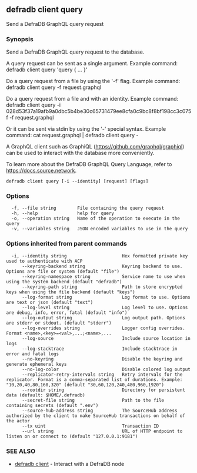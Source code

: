 ## defradb client query

Send a DefraDB GraphQL query request

### Synopsis

Send a DefraDB GraphQL query request to the database.

A query request can be sent as a single argument. Example command:
  defradb client query 'query { ... }'

Do a query request from a file by using the '-f' flag. Example command:
  defradb client query -f request.graphql

Do a query request from a file and with an identity. Example command:
  defradb client query -i 028d53f37a19afb9a0dbc5b4be30c65731479ee8cfa0c9bc8f8bf198cc3c075f -f request.graphql

Or it can be sent via stdin by using the '-' special syntax. Example command:
  cat request.graphql | defradb client query -

A GraphQL client such as GraphiQL (https://github.com/graphql/graphiql) can be used to interact
with the database more conveniently.

To learn more about the DefraDB GraphQL Query Language, refer to https://docs.source.network.

```
defradb client query [-i --identity] [request] [flags]
```

### Options

```
  -f, --file string        File containing the query request
  -h, --help               help for query
  -o, --operation string   Name of the operation to execute in the query
  -v, --variables string   JSON encoded variables to use in the query
```

### Options inherited from parent commands

```
  -i, --identity string                     Hex formatted private key used to authenticate with ACP
      --keyring-backend string              Keyring backend to use. Options are file or system (default "file")
      --keyring-namespace string            Service name to use when using the system backend (default "defradb")
      --keyring-path string                 Path to store encrypted keys when using the file backend (default "keys")
      --log-format string                   Log format to use. Options are text or json (default "text")
      --log-level string                    Log level to use. Options are debug, info, error, fatal (default "info")
      --log-output string                   Log output path. Options are stderr or stdout. (default "stderr")
      --log-overrides string                Logger config overrides. Format <name>,<key>=<val>,...;<name>,...
      --log-source                          Include source location in logs
      --log-stacktrace                      Include stacktrace in error and fatal logs
      --no-keyring                          Disable the keyring and generate ephemeral keys
      --no-log-color                        Disable colored log output
      --replicator-retry-intervals string   Retry intervals for the replicator. Format is a comma-separated list of durations. Example: "10,20,40,80,160,320" (default "30,60,120,240,480,960,1920")
      --rootdir string                      Directory for persistent data (default: $HOME/.defradb)
      --secret-file string                  Path to the file containing secrets (default ".env")
      --source-hub-address string           The SourceHub address authorized by the client to make SourceHub transactions on behalf of the actor
      --tx uint                             Transaction ID
      --url string                          URL of HTTP endpoint to listen on or connect to (default "127.0.0.1:9181")
```

### SEE ALSO

* [defradb client](defradb_client.md)	 - Interact with a DefraDB node


